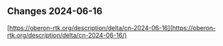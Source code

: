 ## Changes 2024-06-16

[https://oberon-rtk.org/description/delta/cn-2024-06-16](https://oberon-rtk.org/description/delta/cn-2024-06-16/)
